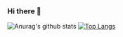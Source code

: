 ### Hi there 👋

![Anurag's github stats](https://github-readme-stats.vercel.app/api?username=brenoxzz&show_icons=true&theme=cobalt)
[![Top Langs](https://github-readme-stats.vercel.app/api/top-langs/?username=brenoxzz&theme=cobalt)](https://github.com/anuraghazra/github-readme-stats)

